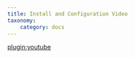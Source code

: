 ```yaml
---
title: Install and Configuration Video
taxonomy:
    category: docs
---
```


[plugin:youtube](https://www.youtube.com/watch?v=SkC63Ah_k8c)

